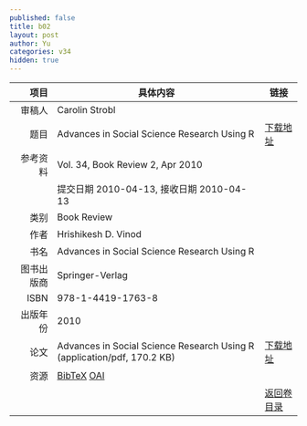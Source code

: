 ```yaml
---
published: false
title: b02
layout: post
author: Yu
categories: v34
hidden: true
---
```


| 项目 | 具体内容 | 链接 |
|---:|---|---|
| 审稿人 | Carolin Strobl| |
| 题目 |Advances in Social Science Research Using R | [下载地址](http://www.jstatsoft.org/v34/b02/paper) |
| 参考资料 |Vol. 34, Book Review 2, Apr 2010 | |
| | 提交日期 2010-04-13, 接收日期 2010-04-13| | 
| 类别 | Book Review| |
| 作者 | Hrishikesh D. Vinod| |
| 书名| Advances in Social Science Research Using R| |
| 图书出版商 | Springer-Verlag| |
| ISBN | 978-1-4419-1763-8| |
| 出版年份 | 2010| |
| 论文 | Advances in Social Science Research Using R  (application/pdf, 170.2 KB)| [下载地址](http://www.jstatsoft.org/v34/b02/paper) |
| 资源 | [BibTeX](http://www.jstatsoft.org/v34/b02/bibtex) [OAI](http://www.jstatsoft.org/oai?verb=GetRecord&identifier=oai.jstatsoft/v34/b02&prefix=oai_dc)| |
| |  | [返回卷目录]({{site.baseurl}}/volume/v34.html) |